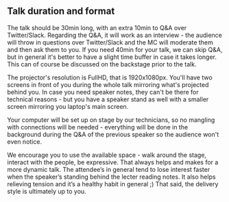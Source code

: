 ## Talk duration and format

The talk should be 30min long, with an extra 10min to Q&A over Twitter/Slack. Regarding the Q&A, it will work as an interview - the audience will throw in questions over Twitter/Slack and the MC will moderate them and then ask them to you. If you need 40min for your talk, we can skip Q&A, but in general it's better to have a slight time buffer in case it takes longer. This can of course be discussed on the backstage prior to the talk.

The projector's resolution is FullHD, that is 1920x1080px. You'll have two screens in front of you during the whole talk mirroring what's projected behind you. In case you need speaker notes, they can't be there for technical reasons - but you have a speaker stand as well with a smaller screen mirroring you laptop's main screen.

Your computer will be set up on stage by our technicians, so no mangling with connections will be needed - everything will be done in the background during the Q&A of the previous speaker so the audience won't even notice.

We encourage you to use the available space - walk around the stage, interact with the people, be expressive. That always helps and makes for a more dynamic talk. The attendee’s in general tend to lose interest faster when the speaker’s standing behind the lecter reading notes. It also helps relieving tension and it’s a healthy habit in general ;) That said, the delivery style is ultimately up to you.


